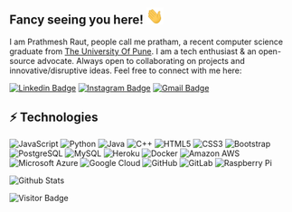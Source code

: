 ## Fancy seeing you here!  <img src="https://raw.githubusercontent.com/prathmesh5311/prathmesh5311/master/wave.gif" width="30">

I am Prathmesh Raut, people call me pratham, a recent computer science graduate from [The University Of Pune](http://www.unipune.ac.in/). I am a tech enthusiast & an open-source advocate. Always open to collaborating on projects and innovative/disruptive ideas. Feel free to connect with me here:

[![Linkedin Badge](https://img.shields.io/badge/-prathmeshraut-blue?style=flat-square&logo=Linkedin&logoColor=white&link=https://https://www.linkedin.com/in/prathmeshraut0310/)](https://www.linkedin.com/in/prathmeshraut0310/)
[![Instagram Badge](https://img.shields.io/badge/-me.prathmesh-purple?style=flat-square&logo=instagram&logoColor=white&link=https:https://www.instagram.com/me.prathmesh/)](https://www.instagram.com/me.prathmesh/)
[![Gmail Badge](https://img.shields.io/badge/-prathmesh.raut310@gmail.com-c14438?style=flat-square&logo=Gmail&logoColor=white&link=mailto:prathmesh.raut310@gmail.com)](mailto:prathmesh.raut310@gmail.com)

## ⚡ Technologies

![JavaScript](https://img.shields.io/badge/-JavaScript-black?style=flat-square&logo=javascript)
![Python](https://img.shields.io/badge/-Python-black?style=flat-square&logo=Python)
![Java](https://img.shields.io/badge/-java-E34A86?style=flat-square&logo=java)
![C++](https://img.shields.io/badge/-C++-00599C?style=flat-square&logo=c)
![HTML5](https://img.shields.io/badge/-HTML5-E34F26?style=flat-square&logo=html5&logoColor=white)
![CSS3](https://img.shields.io/badge/-CSS3-1572B6?style=flat-square&logo=css3)
![Bootstrap](https://img.shields.io/badge/-Bootstrap-563D7C?style=flat-square&logo=bootstrap)
![PostgreSQL](https://img.shields.io/badge/-PostgreSQL-336791?style=flat-square&logo=postgresql)
![MySQL](https://img.shields.io/badge/-MySQL-black?style=flat-square&logo=mysql)
![Heroku](https://img.shields.io/badge/-Heroku-430098?style=flat-square&logo=heroku)
![Docker](https://img.shields.io/badge/-Docker-black?style=flat-square&logo=docker)
![Amazon AWS](https://img.shields.io/badge/Amazon%20AWS-232F3E?style=flat-square&logo=amazon-aws)
![Microsoft Azure](https://img.shields.io/badge/Microsoft%20Azure-232F7E?style=flat-square&logo=microsoft-azure)
![Google Cloud](https://img.shields.io/badge/Google%20Cloud-black?style=flat-square&logo=google-cloud)
![GitHub](https://img.shields.io/badge/-GitHub-181717?style=flat-square&logo=github)
![GitLab](https://img.shields.io/badge/-GitLab-FCA121?style=flat-square&logo=gitlab)
![Raspberry Pi](https://img.shields.io/badge/-Raspberry%20Pi-C51A4A?style=flat-square&logo=Raspberry-Pi)

![Github Stats](https://github-readme-stats.vercel.app/api?username=prathmesh5311&count_private=true&show_icons=true&include_all_commits=true)

![Visitor Badge](https://visitor-badge.laobi.icu/badge?page_id=prathmesh5311.prathmesh5311)
